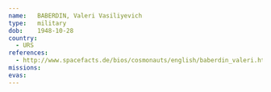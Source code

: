 ```yaml
---
name:	BABERDIN, Valeri Vasiliyevich
type:	military
dob:	1948-10-28
country:
  - URS
references:
  - http://www.spacefacts.de/bios/cosmonauts/english/baberdin_valeri.htm
missions:
evas:
---
```

